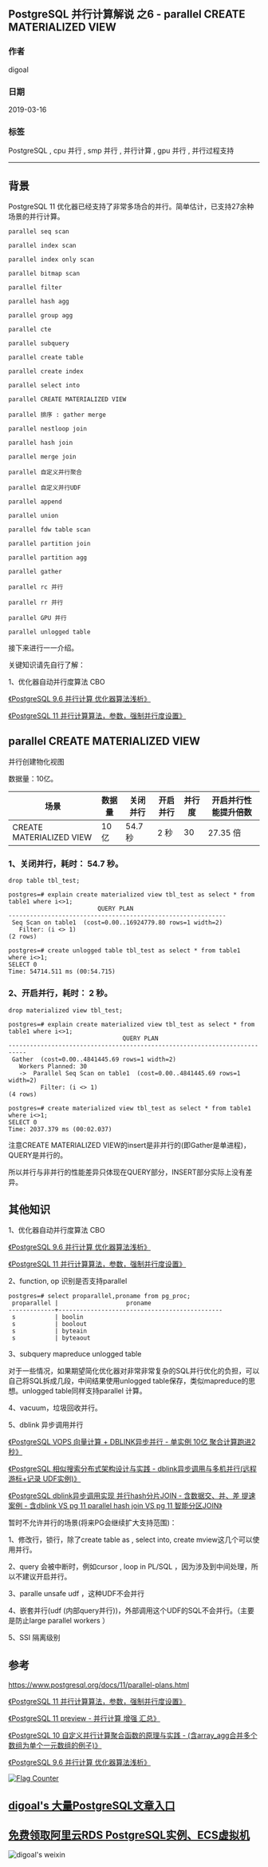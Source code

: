 ## PostgreSQL 并行计算解说 之6 - parallel CREATE MATERIALIZED VIEW     
                                                      
### 作者                                                      
digoal                                                      
                                                      
### 日期                                                      
2019-03-16                                                      
                                                      
### 标签                                                      
PostgreSQL , cpu 并行 , smp 并行 , 并行计算 , gpu 并行 , 并行过程支持             
                                                  
----                                                
                                                  
## 背景                
PostgreSQL 11 优化器已经支持了非常多场合的并行。简单估计，已支持27余种场景的并行计算。            
            
```            
parallel seq scan            
            
parallel index scan            
            
parallel index only scan            
            
parallel bitmap scan            
            
parallel filter            
        
parallel hash agg        
        
parallel group agg        
            
parallel cte            
            
parallel subquery            
            
parallel create table            
            
parallel create index            
            
parallel select into            
            
parallel CREATE MATERIALIZED VIEW            
            
parallel 排序 : gather merge             
            
parallel nestloop join            
            
parallel hash join            
            
parallel merge join            
            
parallel 自定义并行聚合            
            
parallel 自定义并行UDF            
            
parallel append            
            
parallel union            
            
parallel fdw table scan            
            
parallel partition join            
            
parallel partition agg            
            
parallel gather            
            
parallel rc 并行            
            
parallel rr 并行            
            
parallel GPU 并行            
            
parallel unlogged table             
```            
            
接下来进行一一介绍。            
            
关键知识请先自行了解：            
            
1、优化器自动并行度算法 CBO             
            
[《PostgreSQL 9.6 并行计算 优化器算法浅析》](../201608/20160816_02.md)              
            
[《PostgreSQL 11 并行计算算法，参数，强制并行度设置》](../201812/20181218_01.md)              
            
## parallel CREATE MATERIALIZED VIEW        
并行创建物化视图        
            
数据量：10亿。            
             
场景 | 数据量 | 关闭并行 | 开启并行 | 并行度 | 开启并行性能提升倍数          
---|---|---|---|---|---          
CREATE MATERIALIZED VIEW | 10 亿 | 54.7 秒 | 2 秒 | 30 | 27.35 倍           
            
### 1、关闭并行，耗时： 54.7 秒。            
            
```            
drop table tbl_test;    
    
postgres=# explain create materialized view tbl_test as select * from table1 where i<>1;  
                         QUERY PLAN                            
-------------------------------------------------------------  
 Seq Scan on table1  (cost=0.00..16924779.80 rows=1 width=2)  
   Filter: (i <> 1)  
(2 rows)  
  
postgres=# create unlogged table tbl_test as select * from table1 where i<>1;  
SELECT 0  
Time: 54714.511 ms (00:54.715)  
```            
            
### 2、开启并行，耗时： 2 秒。            
            
```        
drop materialized view tbl_test;    
    
postgres=# explain create materialized view tbl_test as select * from table1 where i<>1;  
                                QUERY PLAN                                   
---------------------------------------------------------------------------  
 Gather  (cost=0.00..4841445.69 rows=1 width=2)  
   Workers Planned: 30  
   ->  Parallel Seq Scan on table1  (cost=0.00..4841445.69 rows=1 width=2)  
         Filter: (i <> 1)  
(4 rows)  
  
postgres=# create materialized view tbl_test as select * from table1 where i<>1;  
SELECT 0  
Time: 2037.379 ms (00:02.037)  
```          
        
注意CREATE MATERIALIZED VIEW的insert是非并行的(即Gather是单进程)，QUERY是并行的。        
       
所以并行与非并行的性能差异只体现在QUERY部分，INSERT部分实际上没有差异。      
            
## 其他知识            
            
1、优化器自动并行度算法 CBO             
            
[《PostgreSQL 9.6 并行计算 优化器算法浅析》](../201608/20160816_02.md)              
            
[《PostgreSQL 11 并行计算算法，参数，强制并行度设置》](../201812/20181218_01.md)              
            
2、function, op 识别是否支持parallel            
            
```            
postgres=# select proparallel,proname from pg_proc;            
 proparallel |                   proname                                
-------------+----------------------------------------------            
 s           | boolin            
 s           | boolout            
 s           | byteain            
 s           | byteaout            
```            
            
3、subquery mapreduce unlogged table            
            
对于一些情况，如果期望简化优化器对非常非常复杂的SQL并行优化的负担，可以自己将SQL拆成几段，中间结果使用unlogged table保存，类似mapreduce的思想。unlogged table同样支持parallel 计算。            
            
4、vacuum，垃圾回收并行。            
            
5、dblink 异步调用并行            
            
[《PostgreSQL VOPS 向量计算 + DBLINK异步并行 - 单实例 10亿 聚合计算跑进2秒》](../201802/20180210_01.md)              
            
[《PostgreSQL 相似搜索分布式架构设计与实践 - dblink异步调用与多机并行(远程 游标+记录 UDF实例)》](../201802/20180205_03.md)              
            
[《PostgreSQL dblink异步调用实现 并行hash分片JOIN - 含数据交、并、差 提速案例 - 含dblink VS pg 11 parallel hash join VS pg 11 智能分区JOIN》](../201802/20180201_02.md)              
            
暂时不允许并行的场景(将来PG会继续扩大支持范围)：            
            
1、修改行，锁行，除了create table as , select into, create mview这几个可以使用并行。            
            
2、query 会被中断时，例如cursor , loop in PL/SQL ，因为涉及到中间处理，所以不建议开启并行。             
            
3、paralle unsafe udf ，这种UDF不会并行            
            
4、嵌套并行(udf (内部query并行))，外部调用这个UDF的SQL不会并行。（主要是防止large parallel workers ）            
            
5、SSI 隔离级别            
            
## 参考            
https://www.postgresql.org/docs/11/parallel-plans.html            
            
[《PostgreSQL 11 并行计算算法，参数，强制并行度设置》](../201812/20181218_01.md)              
            
[《PostgreSQL 11 preview - 并行计算 增强 汇总》](../201805/20180519_02.md)              
            
[《PostgreSQL 10 自定义并行计算聚合函数的原理与实践 - (含array_agg合并多个数组为单个一元数组的例子)》](../201801/20180119_04.md)              
            
[《PostgreSQL 9.6 并行计算 优化器算法浅析》](../201608/20160816_02.md)              
              
  
<a rel="nofollow" href="http://info.flagcounter.com/h9V1"  ><img src="http://s03.flagcounter.com/count/h9V1/bg_FFFFFF/txt_000000/border_CCCCCC/columns_2/maxflags_12/viewers_0/labels_0/pageviews_0/flags_0/"  alt="Flag Counter"  border="0"  ></a>  
  
  
## [digoal's 大量PostgreSQL文章入口](https://github.com/digoal/blog/blob/master/README.md "22709685feb7cab07d30f30387f0a9ae")
  
  
## [免费领取阿里云RDS PostgreSQL实例、ECS虚拟机](https://free.aliyun.com/ "57258f76c37864c6e6d23383d05714ea")
  
  
![digoal's weixin](../pic/digoal_weixin.jpg "f7ad92eeba24523fd47a6e1a0e691b59")
  
